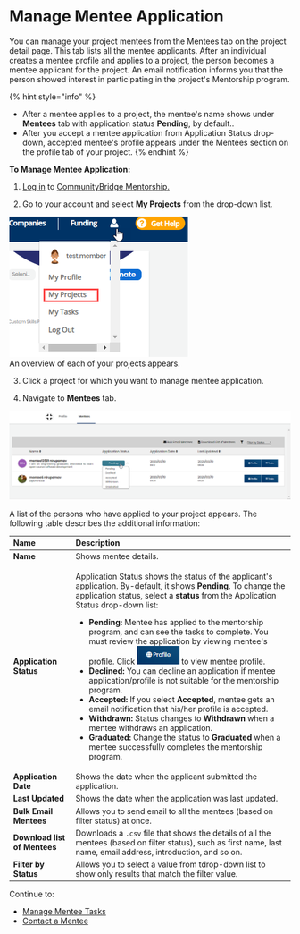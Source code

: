 # Manage Mentee Application

You can manage your project mentees from the Mentees tab on the project detail page.  This tab lists all the mentee applicants. After an individual creates a mentee profile and applies to a project, the person becomes a mentee applicant for the project. An email notification informs you that the person showed interest in participating in the project's Mentorship program. 

{% hint style="info" %}
* After a mentee applies to a project, the mentee's name shows under **Mentees** tab with application status **Pending**, by default..
* After you accept a mentee application from Application Status drop-down, accepted mentee's profile appears under the Mentees section on the profile tab of your project.
{% endhint %}

**To Manage Mentee Application:**

1. [Log in](../../user-account/docs-login-to-communitybridge/) to [CommunityBridge Mentorship.](https://people.communitybridge.org/)

2. Go to your account and select **My Projects** from the drop-down list.  
  
![](../../../.gitbook/assets/my-projects.png)  
An overview of each of your projects appears.

3. Click a project for which you want to manage mentee application.

4. Navigate to **Mentees** tab.

![Mentee Application Status](../../../.gitbook/assets/mentee-application-status%20%281%29.png)

A list of the persons who have applied to your project appears. The following table describes the additional information:

<table>
  <thead>
    <tr>
      <th style="text-align:left">Name</th>
      <th style="text-align:left">Description</th>
    </tr>
  </thead>
  <tbody>
    <tr>
      <td style="text-align:left"><b>Name</b>
      </td>
      <td style="text-align:left">Shows mentee details.</td>
    </tr>
    <tr>
      <td style="text-align:left"><b>Application Status</b>
      </td>
      <td style="text-align:left">
        <p>Application Status<b> </b>shows the status of the applicant&apos;s application.
          By-default, it shows <b>Pending</b>. To change the application status, select
          a <b>status</b> from the Application Status drop-down list:</p>
        <ul>
          <li><b>Pending: </b>Mentee has applied to the mentorship program, and can
            see the tasks to complete. You must review the application by viewing mentee&apos;s
            profile. Click
            <img src="../../../.gitbook/assets/profile-icon.png" alt/><b> </b>to view mentee profile.</li>
          <li><b>Declined:</b> You can decline an application if mentee application/profile
            is not suitable for the mentorship program.</li>
          <li><b>Accepted: </b>If you select <b>Accepted</b>, mentee gets an email notification
            that his/her profile is accepted.</li>
          <li><b>Withdrawn: </b>Status changes to <b>Withdrawn</b> when a mentee withdraws
            an application.</li>
          <li><b>Graduated: </b>Change the status to <b>Graduated </b>when a mentee successfully
            completes the mentorship program.</li>
        </ul>
      </td>
    </tr>
    <tr>
      <td style="text-align:left"><b>Application Date</b>
      </td>
      <td style="text-align:left">Shows the date when the applicant submitted the application.</td>
    </tr>
    <tr>
      <td style="text-align:left"><b>Last Updated</b>
      </td>
      <td style="text-align:left">Shows the date when the application was last updated.</td>
    </tr>
    <tr>
      <td style="text-align:left"><b>Bulk Email Mentees</b>
      </td>
      <td style="text-align:left">Allows you to send email to all the mentees (based on filter status) at
        once.</td>
    </tr>
    <tr>
      <td style="text-align:left"><b>Download list of Mentees</b>
      </td>
      <td style="text-align:left">Downloads a <code>.csv</code> file that shows the details of all the mentees
        (based on filter status), such as first name, last name, email address,
        introduction, and so on.</td>
    </tr>
    <tr>
      <td style="text-align:left"><b>Filter by Status</b>
      </td>
      <td style="text-align:left">Allows you to select a value from tdrop-down list to show only results
        that match the filter value.</td>
    </tr>
  </tbody>
</table>Continue to:

* [Manage Mentee Tasks](manage-mentee-tasks.md)
* [Contact a Mentee](contact-a-mentee.md)

